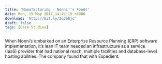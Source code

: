 ```yaml
---
title: 'Manufacturing - Nonni''s Foods'
date: Mon, 15 May 2017 14:42:15 +0000
download: 'http://bit.ly/2qJ6Ujc'
draft: false
tags: [Case Studies]
---
```


When Nonni’s embarked on an Enterprise Resource Planning (ERP) software implementation, it’s lean IT team needed an infrastructure as a service (IaaS) provider that had national reach, multiple facilities and database-level hosting abilities. The company found that with Expedient.